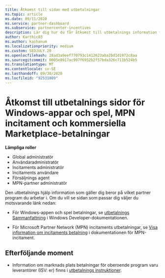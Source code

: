 ```yaml
---
title: Åtkomst till sidan med utbetalningar
ms.topic: article
ms.date: 09/11/2020
ms.service: partner-dashboard
ms.subservice: partnercenter-incentives
description: Lär dig hur du får åtkomst till utbetalnings information för dina Windows-appar och spel, MPN incitament och affärs marknads plats betalningar för oberoende program varu leverantörer.
author: Karthic83
ms.author: kashanum
ms.localizationpriority: medium
ms.custom: SEOJULY.20
ms.openlocfilehash: 28ad3a9eef770793c1412623aba2bd1d1972c8aa
ms.sourcegitcommit: 0005e8917ac997f6952b2f57bda326c711b524b5
ms.translationtype: MT
ms.contentlocale: sv-SE
ms.lasthandoff: 09/30/2020
ms.locfileid: "92531809"
---
```

# <a name="access-payouts-pages-for-windows-apps-and-games-mpn-incentives-and-commercial-marketplace-payments"></a>Åtkomst till utbetalnings sidor för Windows-appar och spel, MPN incitament och kommersiella Marketplace-betalningar

**Lämpliga roller**

- Global administratör
- Användaradministratör
- Incitaments administratör
- Incitaments användare
- Försäljnings agent
- MPN-partner administratör

Den utbetalnings hjälp information som gäller dig beror på vilket partner program du arbetar i. Om du vill se sidan som passar dig väljer du motsvarande länk nedan:

- För Windows-appen och spel betalningar, se [utbetalnings Sammanfattning](/windows/uwp/publish/payout-summary) i Windows Developer-dokumentationen.

- För Microsoft Partner Network (MPN) incitaments utbetalningar, se [Visa information om incitaments betalning](understand-incentive-payouts.md) i dokumentationen för MPN-incitament.

## <a name="next-steps"></a>Efterföljande moment

- Information om marknads plats betalningar för oberoende program varu leverantörer (ISV: er) finns i [utbetalnings instruktioner](payout-statement.md).